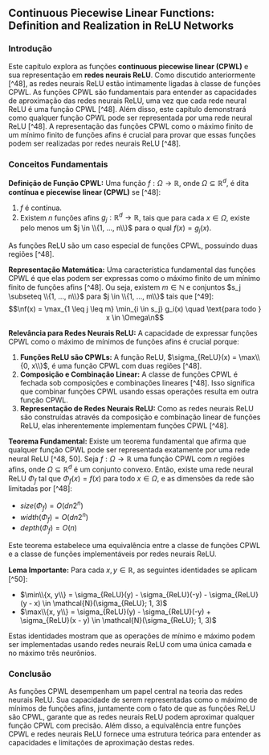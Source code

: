 ## Continuous Piecewise Linear Functions: Definition and Realization in ReLU Networks

### Introdução
Este capítulo explora as funções **continuous piecewise linear (CPWL)** e sua representação em **redes neurais ReLU**. Como discutido anteriormente [^48], as redes neurais ReLU estão intimamente ligadas à classe de funções CPWL. As funções CPWL são fundamentais para entender as capacidades de aproximação das redes neurais ReLU, uma vez que cada rede neural ReLU é uma função CPWL [^48]. Além disso, este capítulo demonstrará como qualquer função CPWL pode ser representada por uma rede neural ReLU [^48]. A representação das funções CPWL como o máximo finito de um mínimo finito de funções afins é crucial para provar que essas funções podem ser realizadas por redes neurais ReLU [^48].

### Conceitos Fundamentais

**Definição de Função CPWL:**
Uma função $f: \Omega \rightarrow \mathbb{R}$, onde $\Omega \subseteq \mathbb{R}^d$, é dita **contínua e piecewise linear (CPWL)** se [^48]:
1. $f$ é contínua.
2. Existem $n$ funções afins $g_j: \mathbb{R}^d \rightarrow \mathbb{R}$, tais que para cada $x \in \Omega$, existe pelo menos um $j \in \\{1, ..., n\\}$ para o qual $f(x) = g_j(x)$.

As funções ReLU são um caso especial de funções CPWL, possuindo duas regiões [^48].

**Representação Matemática:**
Uma característica fundamental das funções CPWL é que elas podem ser expressas como o máximo finito de um mínimo finito de funções afins [^48]. Ou seja, existem $m \in \mathbb{N}$ e conjuntos $s_j \subseteq \\{1, ..., n\\}$ para $j \in \\{1, ..., m\\}$ tais que [^49]:
$$\nf(x) = \max_{1 \leq j \leq m} \min_{i \in s_j} g_i(x) \quad \text{para todo } x \in \Omega\n$$

**Relevância para Redes Neurais ReLU:**
A capacidade de expressar funções CPWL como o máximo de mínimos de funções afins é crucial porque:
1. **Funções ReLU são CPWLs:** A função ReLU, $\sigma_{ReLU}(x) = \max\\{0, x\\}$, é uma função CPWL com duas regiões [^48].
2. **Composição e Combinação Linear:** A classe de funções CPWL é fechada sob composições e combinações lineares [^48]. Isso significa que combinar funções CPWL usando essas operações resulta em outra função CPWL.
3. **Representação de Redes Neurais ReLU:** Como as redes neurais ReLU são construídas através da composição e combinação linear de funções ReLU, elas inherentemente implementam funções CPWL [^48].

**Teorema Fundamental:**
Existe um teorema fundamental que afirma que qualquer função CPWL pode ser representada exatamente por uma rede neural ReLU [^48, 50]. Seja $f: \Omega \rightarrow \mathbb{R}$ uma função CPWL com $n$ regiões afins, onde $\Omega \subseteq \mathbb{R}^d$ é um conjunto convexo. Então, existe uma rede neural ReLU $\Phi_f$ tal que $\Phi_f(x) = f(x)$ para todo $x \in \Omega$, e as dimensões da rede são limitadas por [^48]:
*   $size(\Phi_f) = O(dn2^n)$
*   $width(\Phi_f) = O(dn2^n)$
*   $depth(\Phi_f) = O(n)$

Este teorema estabelece uma equivalência entre a classe de funções CPWL e a classe de funções implementáveis por redes neurais ReLU.

**Lema Importante:**
Para cada $x, y \in \mathbb{R}$, as seguintes identidades se aplicam [^50]:
*   $\min\\{x, y\\} = \sigma_{ReLU}(y) - \sigma_{ReLU}(-y) - \sigma_{ReLU}(y - x) \in \mathcal{N}(\sigma_{ReLU}; 1, 3)$
*   $\max\\{x, y\\} = \sigma_{ReLU}(y) - \sigma_{ReLU}(-y) + \sigma_{ReLU}(x - y) \in \mathcal{N}(\sigma_{ReLU}; 1, 3)$

Estas identidades mostram que as operações de mínimo e máximo podem ser implementadas usando redes neurais ReLU com uma única camada e no máximo três neurônios.

### Conclusão

As funções CPWL desempenham um papel central na teoria das redes neurais ReLU. Sua capacidade de serem representadas como o máximo de mínimos de funções afins, juntamente com o fato de que as funções ReLU são CPWL, garante que as redes neurais ReLU podem aproximar qualquer função CPWL com precisão. Além disso, a equivalência entre funções CPWL e redes neurais ReLU fornece uma estrutura teórica para entender as capacidades e limitações de aproximação destas redes.
<!-- END -->